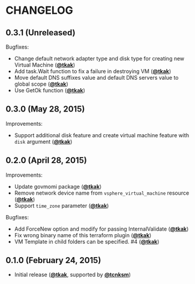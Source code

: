 CHANGELOG
=========

## 0.3.1 (Unreleased)

Bugfixes:

  - Change default network adapter type and disk type for creating new Virtual Machine ([**@tkak**](https://github.com/tkak))
  - Add task.Wait function to fix a failure in destroying VM ([**@tkak**](https://github.com/tkak))
  - Move default DNS suffixes value and default DNS servers value to global scope ([**@tkak**](https://github.com/tkak))
  - Use GetOk function ([**@tkak**](https://github.com/tkak))


## 0.3.0 (May 28, 2015)

Improvements:

  - Support additional disk feature and create virtual machine feature with `disk` argument ([**@tkak**](https://github.com/tkak))


## 0.2.0 (April 28, 2015)

Improvements:

  - Update govmomi package ([**@tkak**](https://github.com/tkak))
  - Remove network device name from `vsphere_virtual_machine` resource ([**@tkak**](https://github.com/tkak))
  - Support `time_zone` parameter ([**@tkak**](https://github.com/tkak))

Bugfixes:

  - Add ForceNew option and modify for passing InternalValidate ([**@tkak**](https://github.com/tkak))
  - Fix wrong binary name of this terraform plugin ([**@tkak**](https://github.com/tkak))
  - VM Template in child folders can be specified. #4 ([**@tkak**](https://github.com/tkak))


## 0.1.0 (February 24, 2015)

  - Initial release ([**@tkak**](https://github.com/tkak), supported by [**@tcnksm**](https://github.com/tcnksm))

